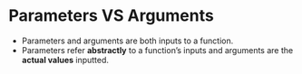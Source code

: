 # Parameters VS Arguments

- Parameters and arguments are both inputs to a function.
- Parameters refer **abstractly** to a function’s inputs and arguments are the **actual values** inputted.
